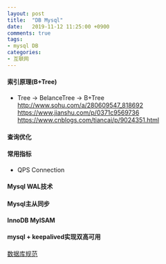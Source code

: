 ```yaml
---
layout: post
title:  "DB Mysql"
date:   2019-11-12 11:25:00 +0900
comments: true
tags:
- mysql DB 
categories:
- 互联网
---
```


#### 索引原理(B+Tree)
- Tree -> BelanceTree -> B+Tree
http://www.sohu.com/a/280609547_818692
https://www.jianshu.com/p/0371c9569736
https://www.cnblogs.com/tiancai/p/9024351.html
#### 查询优化

#### 常用指标
- QPS Connection

#### Mysql WAL技术

#### Mysql主从同步

#### InnoDB MyISAM

#### mysql + keepalived实现双高可用

[数据库规范](https://database.51cto.com/art/201910/604128.htm)